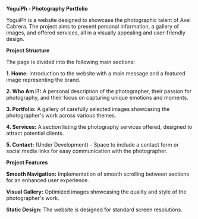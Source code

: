 <b>YoguiPh - Photography Portfolio </b> <br>

YoguiPh is a website designed to showcase the photographic talent of Axel Cabrera. The project aims to present personal information, a gallery of images, and offered services, all in a visually appealing and user-friendly design.

<b>Project Structure</b>

The page is divided into the following main sections:

<b>1. Home:</b>
Introduction to the website with a main message and a featured image representing the brand.<br>

<b>2. Who Am I?:</b>
A personal description of the photographer, their passion for photography, and their focus on capturing unique emotions and moments.<br>

<b>3. Portfolio:</b>
A gallery of carefully selected images showcasing the photographer's work across various themes.<br>

<b>4. Services:</b>
A section listing the photography services offered, designed to attract potential clients.<br>

<b>5. Contact:</b>
(Under Development) - Space to include a contact form or social media links for easy communication with the photographer.<br>

<b>Project Features</b> <br> 

<b>Smooth Navigation:</b> Implementation of smooth scrolling between sections for an enhanced user experience.<br>

<b>Visual Gallery:</b> Optimized images showcasing the quality and style of the photographer's work.<br>

<b>Static Design:</b> The website is designed for standard screen resolutions.<br>
